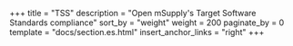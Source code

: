 +++
title = "TSS"
description = "Open mSupply's Target Software Standards compliance"
sort_by = "weight"
weight = 200
paginate_by = 0
template = "docs/section.es.html"
insert_anchor_links = "right"
+++
